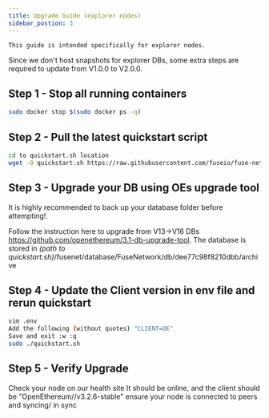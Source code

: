 ```yaml
---
title: Upgrade Guide (explorer nodes)
sidebar_postion: 3
---
```


`This guide is intended specifically for explorer nodes.`

Since we don't host snapshots for explorer DBs, some extra steps are required to update from V1.0.0 to V2.0.0.

## Step 1 - Stop all running containers

```sh
sudo docker stop $(sudo docker ps -q)
```

## Step 2 - Pull the latest quickstart script

```sh
cd to quickstart.sh location
wget -O quickstart.sh https://raw.githubusercontent.com/fuseio/fuse-network/master/scripts/quickstart.sh
```

## Step 3 - Upgrade your DB using OEs upgrade tool

It is highly recommended to back up your database folder before attempting!.

Follow the instruction here to upgrade from V13->V16 DBs https://github.com/openethereum/3.1-db-upgrade-tool. The database is stored in _(path to quickstart.sh)_/fusenet/database/FuseNetwork/db/dee77c98f8210dbb/archive

## Step 4 - Update the Client version in env file and rerun quickstart

```sh
vim .env
Add the following (without quotes) "CLIENT=OE"
Save and exit :w :q
sudo ./quickstart.sh
```

## Step 5 - Verify Upgrade

Check your node on our health site It should be online, and the client should be "OpenEthereum//v3.2.6-stable" ensure your node is connected to peers and syncing/ in sync
